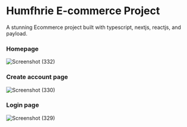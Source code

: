 # Humfhrie E-commerce Project

A stunning Ecommerce project built with typescript, nextjs, reactjs, and payload.


### Homepage
![Screenshot (332)](https://github.com/BrightDaniel/humfrie-e-commerce/assets/114100121/7d14d938-66f2-4038-bad5-9958ae7d83c2)

### Create account page
![Screenshot (330)](https://github.com/BrightDaniel/humfrie-e-commerce/assets/114100121/25c9979e-774b-44ff-8152-80783471e69e)

### Login page
![Screenshot (329)](https://github.com/BrightDaniel/humfrie-e-commerce/assets/114100121/6649cea2-6506-4d26-bbff-67c516ea3490)

